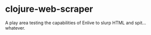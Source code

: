 # clojure-web-scraper
A play area testing the capabilities of Enlive to slurp HTML and spit... whatever.
